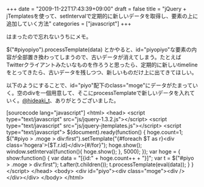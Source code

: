 +++
date = "2009-11-22T17:43:39+09:00"
draft = false
title = "jQuery + jTemplatesを使って、setIntervalで定期的に新しいデータを取得し、要素の上に追加していく方法"
categories = ["javascript"]
+++

はまったので忘れないうちにメモ。

$("#piyopiyo").processTemplate(data) とかやると、id="piyopiyo"な要素の内容が全部置き換わってしまうので、古いデータが消えてしまう。たとえばTwitterクライアントみたいなものを作ろうと思ったら、定期的に新しいtimelineをとってきたら、古いデータを残しつつ、新しいものだけ上に出てきてほしい。

以下のようにすることで、id="piyo"配下のclass="moge"にデータがたまっていく。空のdivを一個用意して、そこにprocessTemplateで新しいデータを入れていく。<a href="http://twitter.com/hideaki_t/">@hideaki_t</a>、ありがとうございました。

[sourcecode lang="javascript"]
&lt;html&gt;
  &lt;head&gt;
    &lt;script type=&quot;text/javascript&quot; src=&quot;js/jquery-1.3.2.js&quot;&gt;&lt;/script&gt;
    &lt;script type=&quot;text/javascript&quot; src=&quot;js/jquery-jtemplates.js&quot;&gt;&lt;/script&gt;
    &lt;script type=&quot;text/javascript&quot;&gt;
    $(document).ready(function() {
      hoge.count=1;
      $(&quot;#piyo &gt; .moge &gt; div:first&quot;).setTemplate(&quot;{#foreach $T as r}&lt;div class='hogera'&gt;{$T.r.id}&lt;/div&gt;{#/for}&quot;);
      hoge.show();
      window.setInterval(function(){
        hoge.show();
      }, 5000);
    });
    var hoge = {
      show:function() {
        var data = &quot;[{id:&quot; + hoge.count++ + &quot;}]&quot;;
        var t = $(&quot;#piyo &gt; .moge &gt; div:first&quot;);
        t.after(t.children());
        t.processTemplate(eval(data));
      }
    }
    &lt;/script&gt;
  &lt;/head&gt;
  &lt;body&gt;
    &lt;div id=&quot;piyo&quot;&gt;&lt;div class=&quot;moge&quot;&gt;&lt;div /&gt;&lt;/div&gt;&lt;/div&gt;
  &lt;/body&gt;
&lt;/html&gt;
```
